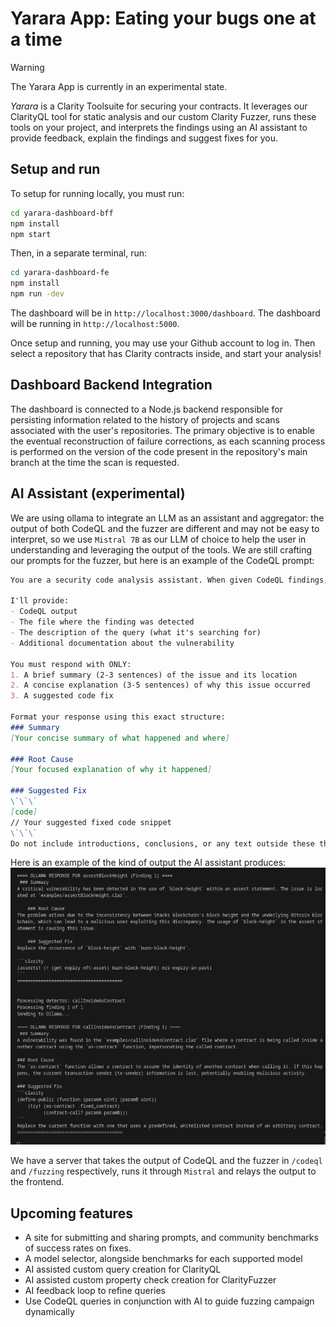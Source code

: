 # Yarara App: Eating your bugs one at a time 

> [!Warning]
> The Yarara App is currently in an experimental state.

_Yarara_ is a Clarity Toolsuite for securing your contracts. It leverages our ClarityQL tool for static analysis and our custom Clarity Fuzzer, runs these tools on your project, and interprets the findings using an AI assistant to provide feedback, explain the findings and suggest fixes for you.

## Setup and run
To setup for running locally, you must run:
```bash
cd yarara-dashboard-bff
npm install
npm start
```
Then, in a separate terminal, run:
```bash
cd yarara-dashboard-fe
npm install
npm run -dev
```

The dashboard will be in `http://localhost:3000/dashboard`.
The dashboard will be running in `http://localhost:5000`.

Once setup and running, you may use your Github account to log in. Then select a repository that has Clarity contracts inside, and start your analysis!

## Dashboard Backend Integration
The dashboard is connected to a Node.js backend responsible for persisting information related to the history of projects and scans associated with the user's repositories. The primary objective is to enable the eventual reconstruction of failure corrections, as each scanning process is performed on the version of the code present in the repository's main branch at the time the scan is requested.

## AI Assistant (experimental)
We are using ollama to integrate an LLM as an assistant and aggregator: the output of both CodeQL and the fuzzer are different and may not be easy to interpret, so we use `Mistral 7B` as our LLM of choice to help the user in understanding and leveraging the output of the tools. We are still crafting our prompts for the fuzzer, but here is an example of the CodeQL prompt:

```md 
You are a security code analysis assistant. When given CodeQL findings, your job is to provide a concise, direct analysis.

I'll provide:
- CodeQL output
- The file where the finding was detected
- The description of the query (what it's searching for)
- Additional documentation about the vulnerability

You must respond with ONLY:
1. A brief summary (2-3 sentences) of the issue and its location
2. A concise explanation (3-5 sentences) of why this issue occurred
3. A suggested code fix

Format your response using this exact structure:
### Summary
[Your concise summary of what happened and where]

### Root Cause
[Your focused explanation of why it happened]

### Suggested Fix
\`\`\`
[code]
// Your suggested fixed code snippet
\`\`\`
Do not include introductions, conclusions, or any text outside these three sections. Be technical but clear. For the fix, provide only the relevant snippet, not the entire file.
``` 

Here is an example of the kind of output the AI assistant produces:
![alt text](img/image.png)

We have a server that takes the output of CodeQL and the fuzzer in `/codeql` and `/fuzzing` respectively, runs it through `Mistral` and relays the output to the frontend. 

## Upcoming features
- A site for submitting and sharing prompts, and community benchmarks of success rates on fixes.
- A model selector, alongside benchmarks for each supported model
- AI assisted custom query creation for ClarityQL
- AI assisted custom property check creation for ClarityFuzzer
- AI feedback loop to refine queries
- Use CodeQL queries in conjunction with AI to guide fuzzing campaign dynamically
